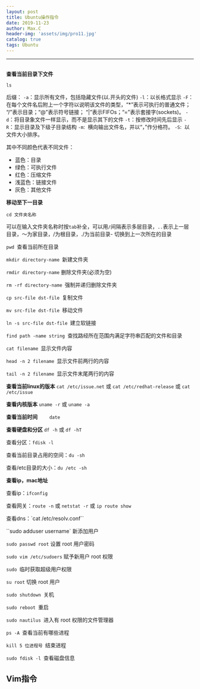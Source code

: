 ```yaml
---
layout: post
title: Ubuntu操作指令
date: 2019-11-23
author: Max.C
header-img: 'assets/img/pro11.jpg'
catalog: true
tags: Ubuntu
---
```


***

## 

**查看当前目录下文件**

`ls`

后缀：
`-a`：显示所有文件，包括隐藏文件(以.开头的文件)
`-l`：以长格式显示
`-F`：在每个文件名后附上一个字符以说明该文件的类型，“*”表示可执行的普通文件；  “/”表示目录；“@”表示符号链接；  “|”表示FIFOs；“=”表示套接字(sockets)。 
`-d`：将目录象文件一样显示，而不是显示其下的文件 
`-t`：按修改时间先后显示
`-R`：显示目录及下级子目录结构
`-m`:  横向输出文件名，并以“，”作分格符。 
`-S`:  以文件大小排序。 

其中不同颜色代表不同文件：

- 蓝色：目录
- 绿色：可执行文件
- 红色：压缩文件
- 浅蓝色：链接文件
- 灰色：其他文件

**移动至下一目录**

```linux
cd 文件夹名称
```
可以在输入文件夹名称时按`tab`补全，可以用`/`间隔表示多层目录，`..`表示上一层目录，～为家目录，/为根目录，./为当前目录- 切换到上一次所在的目录

`pwd `查看当前所在目录

`mkdir directory-name `新建文件夹

`rmdir directory-name` 删除文件夹(必须为空)

`rm -rf directory-name `强制并递归删除文件夹

`cp src-file dst-file `复制文件

`mv src-file dst-file `移动文件

`ln -s src-file dst-file `建立软链接

`find path -name string `查找路经所在范围内满足字符串匹配的文件和目录

`cat filename `显示文件内容

`head -n 2 filename `显示文件前两行的内容

`tail -n 2 filename `显示文件末尾两行的内容

**查看当前linux的版本**
`cat /etc/issue.net` 或 `cat /etc/redhat-release` 或 `cat /etc/issue`

**查看内核版本**
`uname -r` 或 `uname -a`

**查看当前时间**
　　`date`

**查看硬盘和分区**
`df -h` 或 `df -hT`

查看分区：`fdisk -l`

查看当前目录占用的空间：`du -sh`

查看/etc目录的大小：`du /etc -sh`

**查看ip，mac地址**

查看ip：`ifconfig`

查看网关：`route -n` 或 `netstat -r` 或 `ip route show`

查看dns：`cat /etc/resolv.conf``

``sudo adduser username` 新添加用户

`sudo passwd root` 设置 root 用户密码

`sudo vim /etc/sudoers` 赋予新用户 root 权限

`sudo `临时获取超级用户权限

`su root` 切换 root 用户

`sudo shutdown `关机

`sudo reboot `重启

`sudo nautilus `进入有 root 权限的文件管理器

`ps -A `查看当前有哪些进程

`kill 5 位进程号 `结束进程

`sudo fdisk -l `查看磁盘信息



## Vim指令


